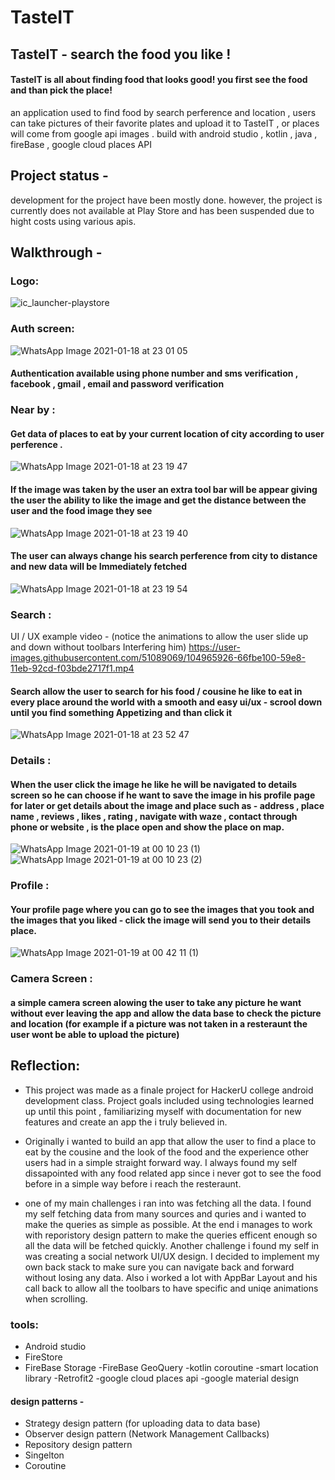 # TasteIT
## TasteIT - search the food you like !
#### TasteIT is all about finding food that looks good! you first see the food and than pick the place! 
an application used to find food by search perference and location , users can take pictures of their favorite plates and upload it to TasteIT , or places will come from google  api images . build with android studio , kotlin , java , fireBase , google cloud places API

## Project status - 
development for the project have been mostly done. however, the project is currently does not available at Play Store and has been suspended due to hight costs using various apis. 

## Walkthrough - 
### Logo:
![ic_launcher-playstore](https://user-images.githubusercontent.com/51089069/104962923-2731fb00-59e2-11eb-8a08-657ad0a72840.jpg)


### Auth screen:
![WhatsApp Image 2021-01-18 at 23 01 05](https://user-images.githubusercontent.com/51089069/104962856-fbaf1080-59e1-11eb-95e8-21ca5f6eb99c.jpg)

#### Authentication available using phone number and sms verification , facebook , gmail , email and password verification 


### Near by :
#### Get data of places to eat by your current location of city according to user perference .
![WhatsApp Image 2021-01-18 at 23 19 47](https://user-images.githubusercontent.com/51089069/104964179-990b4400-59e4-11eb-8e33-9f489a0e9de0.jpg)
#### If  the image was taken by the user an extra tool bar will be appear giving the user the ability to like the image and get the distance between the user and the food image they see
![WhatsApp Image 2021-01-18 at 23 19 40](https://user-images.githubusercontent.com/51089069/104963933-2e5a0880-59e4-11eb-9e8a-b45ee8aedb33.jpg)
#### The user can always change his search perference from city to distance and new data will be Immediately fetched 
![WhatsApp Image 2021-01-18 at 23 19 54](https://user-images.githubusercontent.com/51089069/104964012-534e7b80-59e4-11eb-80a0-cbaa72c53aea.jpg)


### Search :

UI / UX example video - (notice the animations to allow the user slide up and down without toolbars Interfering him)
https://user-images.githubusercontent.com/51089069/104965926-66fbe100-59e8-11eb-92cd-f03bde2717f1.mp4

#### Search allow the user to search for his food / cousine he like to eat in every place around the world with a smooth and easy ui/ux - scrool down until you find something Appetizing and than click it 
![WhatsApp Image 2021-01-18 at 23 52 47](https://user-images.githubusercontent.com/51089069/104966287-2bade200-59e9-11eb-8612-26d0e4d22eaa.jpg)


### Details :

#### When the user click the image he like he will be navigated to details screen so he can choose if he want to save the image in his profile page for later or get details about the image and place such as - address , place name , reviews , likes , rating , navigate with waze , contact through phone or website , is the place open and show the place on map.

![WhatsApp Image 2021-01-19 at 00 10 23 (1)](https://user-images.githubusercontent.com/51089069/104967505-34ec7e00-59ec-11eb-8406-1e383f2bbb79.jpg)
![WhatsApp Image 2021-01-19 at 00 10 23 (2)](https://user-images.githubusercontent.com/51089069/104967566-5d747800-59ec-11eb-94d3-2722f56d0adf.jpg)

### Profile : 
#### Your profile page where you can go to see the images that you took and the images that you liked - click the image will send you to their details place.

![WhatsApp Image 2021-01-19 at 00 42 11 (1)](https://user-images.githubusercontent.com/51089069/104968967-ffe22a80-59ef-11eb-98e5-bb98cca4bd5d.jpg)

### Camera Screen :
#### a simple camera screen alowing the user to take any picture he want without ever leaving the app and allow the data base to check the picture and location (for example if a picture was not taken in a resteraunt the user wont be able to upload the picture)

## Reflection: 

- This project was made as a finale project for HackerU college android development class.  Project goals included using technologies learned up until this point , familiarizing myself with documentation for new features and create an app the i truly believed in.

- Originally i wanted to build an app that allow the user to find a place to eat by the cousine and the look of the food and the experience other users had in a simple straight forward way. I always found my self dissapointed with any food related app since i never got to see the food before in a simple way before i reach the resteraunt. 

- one of my main challenges i ran into was fetching all the data. I found my self fetching data from many sources and quries and i wanted to make the queries as simple as possible. At the end i manages to work with reporistory design pattern to make the queries efficent enough so all the data will be fetched quickly. Another challenge i found my self in was creating a social network UI/UX design. I decided to implement my own back stack to make sure you can navigate back and forward without losing any data. Also i worked a lot with AppBar Layout and his call back to allow all the toolbars to have specific and uniqe animations when scrolling. 

### tools:
 - Android studio 
 - FireStore 
 - FireBase Storage
 -FireBase GeoQuery 
 -kotlin coroutine 
 -smart location library 
 -Retrofit2 
 -google cloud places api
 -google material design 
 
 #### design patterns - 
 - Strategy design pattern (for uploading data to data base)
 - Observer design pattern (Network Management Callbacks)
 - Repository design pattern
 - Singelton 
 - Coroutine 
 
 

